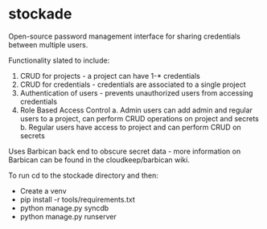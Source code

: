 stockade
========
Open-source password management interface for sharing credentials between multiple users.

Functionality slated to include:
1) CRUD for projects - a project can have 1-* credentials
2) CRUD for credentials - credentials are associated to a single project
3) Authentication of users - prevents unauthorized users from accessing credentials
4) Role Based Access Control
  a. Admin users can add admin and regular users to a project, can perform CRUD operations on project and secrets
  b. Regular users have access to project and can perform CRUD on secrets
  
Uses Barbican back end to obscure secret data - more information on Barbican can be found in the cloudkeep/barbican wiki.

To run cd to the stockade directory and then:

* Create a venv
* pip install -r tools/requirements.txt
* python manage.py syncdb
* python manage.py runserver
